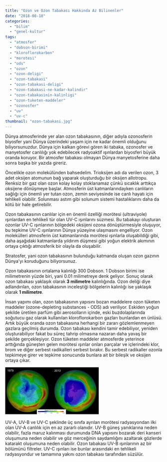 ```yaml
---
title: "Ozon ve Ozon Tabakası Hakkında Az Bilinenler"
date: "2018-08-18"
categories: 
  - "bilim"
  - "genel-kultur"
tags: 
  - "atmosfer"
  - "dobson-birimi"
  - "kloroflorokarbon"
  - "morotesi"
  - "ods"
  - "ozon"
  - "ozon-deligi"
  - "ozon-tabakasi"
  - "ozon-tabakasi-deligi"
  - "ozon-tabakasi-ne-kadar-kalindir"
  - "ozon-tabakasinin-kalinligi"
  - "ozon-tuketen-maddeler"
  - "ozonosfer"
  - "uv"
  - "uv-c"
thumbnail: "ozon-tabakasi.jpg"
---
```


Dünya atmosferinde yer alan ozon tabakasının, diğer adıyla ozonosferin biyosfer yani Dünya üzerindeki yaşam için ne kadar önemli olduğunu biliyorsunuzdur. Dünya için kalkan görevi gören iki tabaka, ozonosfer ve manyetosfer canlılığı yok edebilecek radyoaktif ışınlardan biyosferi büyük oranda koruyor. Bir atmosfer tabakası olmayan Dünya manyetosferine daha sonra başka bir yazıda gireriz.

Öncelikle ozon molekülünden bahsedelim. Trioksijen adı da verilen ozon, 3 adet oksijen atomunun bağ yaparak oluşturduğu bir oksijen allotropu. Renksiz bir gaz olan ozon kolay kolay stoklanamaz çünkü sıcaklık arttıkça oksijene dönüşmeye başlar. Atmosferin üst katmanlarındayken canlıların sağlığı için önemli yer tutan ozon, zemin seviyesinde ise canlı hayatı için tehlikeli olabilir. Solunması astım gibi solunum sistemi hastalıklarını daha da kötü bir hale getirebilir.

Ozon tabakasının canlılar için en önemli özelliği morötesi (ultraviyole) ışınlardan en tehlikeli tür olan UV-C ışınlarını süzmesi. Bu tabakayı oluşturan ozonlar UV-C ışınlarının bölgedeki oksijeni ozona dönüştürmesiyle oluşuyor, bu tepkime UV-C ışınlarının Dünya yüzeyine ulaşmasını engelliyor. Ozon molekülleri atmosferin üst katmanlarında morötesi ışınlarla oluşabildiği gibi, daha aşağıdaki katmanlarda yıldırım düşmesi gibi yoğun elektrik akımının ortaya çıktığı atmosferik bir olayla da oluşabilir.

Stratosfer, yani ozon tabakasının bulunduğu katmanda oluşan ozon gazının Dünya'yı koruduğunu biliyorsunuz.

Ozon tabakasının ortalama kalınlığı 300 Dobson. 1 Dobson birimi ise milimetrenin yüzde biri, yani 0.01 milimetreye denk geliyor. Sonuç olarak ozon tabakası yaklaşık olarak **3 milimetre** kalınlığında. Ozon deliği diye adlandırılan, ozon tabakasının inceleştiği bölgelerin kalınlığı ise yaklaşık olarak **1 milimetre**.

İnsan yapımı olan, ozon tabakasının yapısını bozan maddelere ozon tüketen maddeler (ozone-depleting substances - ODS) adı veriliyor. Eskiden yoğun şekilde üretilen parfüm gibi aerosolların içinde, eski buzdolaplarında soğutucu gaz olarak kullanılan kloroflorokarbon gazları bunlardan en ünlüsü. Artık büyük oranda ozon tabakasına herhangi bir zararı gözlemlenmeyen gazlara geçilmiş durumda. Ozon tabakası kendini tamir edebiliyor, yeniden oluşturabiliyor fakat bu süreç tahrip olmasına nazaran daha yavaş bir şekilde gerçekleşiyor. Ozon tüketen maddeler atmosferde yeterince arttığında güneşten gelen morötesi ışınlar onları parçalar ve içlerindeki klor, brom ve diğer serbest radikalleri serbest bırakır. Bu serbest radikaller ozonla tepkimeye girer ve tepkime sonucunda bunlara ait bir bileşik ve oksijen ortaya çıkar.

![Ozon deliği](images/ozon-deligi-300x150.jpg)

UV-A, UV-B ve UV-C şeklinde üç sınıfa ayrılan morötesi radyasyondan ilki olan UV-A canlılık için en az zararlı olanıdır. UV-B güneş yanıklarına neden olabilir, fazla maruz kalınması durumunda DNA yapısını bozarak deri kanseri oluşumuna neden olabilir ve göz merceğinin saydamlığını azaltarak gözlerde katarakt oluşumuna neden olabilir. Ozon tabakası UV-B ışınlarının az bir bölümünü filtreler. UV-C ışınları ise bunlar arasındaki en tehlikeli radyasyondur ve tamamına yakını ozon tabakası tarafından süzülür.
